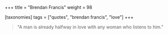 +++
title = "Brendan Francis"
weight = 98

[taxonomies]
tags = ["quotes", "brendan francis", "love"]
+++

> "A man is already halfway in love with any woman who listens to him."
